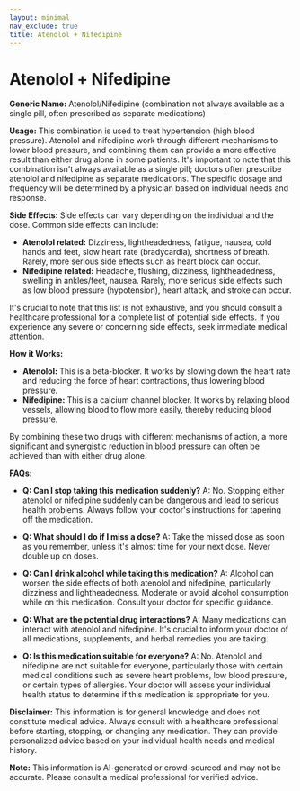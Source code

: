 ```yaml
---
layout: minimal
nav_exclude: true
title: Atenolol + Nifedipine
---
```


# Atenolol + Nifedipine

**Generic Name:** Atenolol/Nifedipine (combination not always available as a single pill, often prescribed as separate medications)

**Usage:**  This combination is used to treat hypertension (high blood pressure).  Atenolol and nifedipine work through different mechanisms to lower blood pressure, and combining them can provide a more effective result than either drug alone in some patients.  It's important to note that this combination isn't always available as a single pill; doctors often prescribe atenolol and nifedipine as separate medications.  The specific dosage and frequency will be determined by a physician based on individual needs and response.

**Side Effects:**  Side effects can vary depending on the individual and the dose.  Common side effects can include:

* **Atenolol related:** Dizziness, lightheadedness, fatigue, nausea, cold hands and feet, slow heart rate (bradycardia), shortness of breath.  Rarely, more serious side effects such as heart block can occur.
* **Nifedipine related:** Headache, flushing, dizziness, lightheadedness, swelling in ankles/feet, nausea.  Rarely, more serious side effects such as low blood pressure (hypotension), heart attack, and stroke can occur.

It's crucial to note that this list is not exhaustive, and you should consult a healthcare professional for a complete list of potential side effects.  If you experience any severe or concerning side effects, seek immediate medical attention.


**How it Works:**

* **Atenolol:** This is a beta-blocker. It works by slowing down the heart rate and reducing the force of heart contractions, thus lowering blood pressure.
* **Nifedipine:** This is a calcium channel blocker. It works by relaxing blood vessels, allowing blood to flow more easily, thereby reducing blood pressure.

By combining these two drugs with different mechanisms of action, a more significant and synergistic reduction in blood pressure can often be achieved than with either drug alone.


**FAQs:**

* **Q: Can I stop taking this medication suddenly?**  A: No.  Stopping either atenolol or nifedipine suddenly can be dangerous and lead to serious health problems.  Always follow your doctor's instructions for tapering off the medication.

* **Q: What should I do if I miss a dose?** A: Take the missed dose as soon as you remember, unless it's almost time for your next dose.  Never double up on doses.

* **Q: Can I drink alcohol while taking this medication?** A:  Alcohol can worsen the side effects of both atenolol and nifedipine, particularly dizziness and lightheadedness.  Moderate or avoid alcohol consumption while on this medication.  Consult your doctor for specific guidance.

* **Q: What are the potential drug interactions?** A:  Many medications can interact with atenolol and nifedipine.  It's crucial to inform your doctor of all medications, supplements, and herbal remedies you are taking.

* **Q:  Is this medication suitable for everyone?** A: No.  Atenolol and nifedipine are not suitable for everyone, particularly those with certain medical conditions such as severe heart problems, low blood pressure, or certain types of allergies.  Your doctor will assess your individual health status to determine if this medication is appropriate for you.

**Disclaimer:** This information is for general knowledge and does not constitute medical advice.  Always consult with a healthcare professional before starting, stopping, or changing any medication.  They can provide personalized advice based on your individual health needs and medical history.


**Note:** This information is AI-generated or crowd-sourced and may not be accurate. Please consult a medical professional for verified advice.
